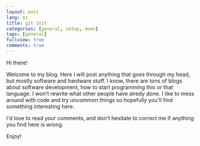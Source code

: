 ```yaml
---
layout: post
lang: es
title: git init
categories: [general, setup, demo]
tags: [general]
fullview: true
comments: true
---
```


Hi there!

Welcome to my blog. Here I will post anything that goes through my head, but mostly software and hardware stuff. I know, there are tons of blogs about software development, how to start programming this or that language. I won't rewrite what other people have alredy done. I like to mess around with code and try uncommon things so hopefully you'll find something interesting here. 

I'd love to read your comments, and don't hesitate to correct me if anything you find here is wrong.

Enjoy!